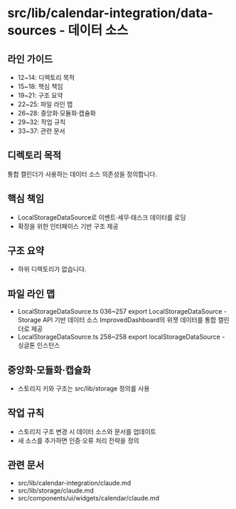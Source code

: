 # src/lib/calendar-integration/data-sources - 데이터 소스

## 라인 가이드
- 12~14: 디렉토리 목적
- 15~18: 핵심 책임
- 19~21: 구조 요약
- 22~25: 파일 라인 맵
- 26~28: 중앙화·모듈화·캡슐화
- 29~32: 작업 규칙
- 33~37: 관련 문서

## 디렉토리 목적
통합 캘린더가 사용하는 데이터 소스 의존성을 정의합니다.

## 핵심 책임
- LocalStorageDataSource로 이벤트·세무·태스크 데이터를 로딩
- 확장을 위한 인터페이스 기반 구조 제공

## 구조 요약
- 하위 디렉토리가 없습니다.

## 파일 라인 맵
- LocalStorageDataSource.ts 036~257 export LocalStorageDataSource - Storage API 기반 데이터 소스 ImprovedDashboard의 위젯 데이터를 통합 캘린더로 제공
- LocalStorageDataSource.ts 258~258 export localStorageDataSource - 싱글톤 인스턴스

## 중앙화·모듈화·캡슐화
- 스토리지 키와 구조는 src/lib/storage 정의를 사용

## 작업 규칙
- 스토리지 구조 변경 시 데이터 소스와 문서를 업데이트
- 새 소스를 추가하면 인증·오류 처리 전략을 정의

## 관련 문서
- src/lib/calendar-integration/claude.md
- src/lib/storage/claude.md
- src/components/ui/widgets/calendar/claude.md

